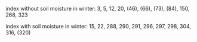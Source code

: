 index without soil moisture in winter:
3, 5, 12, 20, (46), (66), (73), (84), 150, 268, 323

index with soil moisture in winter:
15, 22, 288, 290, 291, 296, 297, 298, 304, 316, (320)